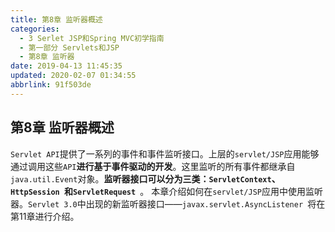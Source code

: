 ```yaml
---
title: 第8章 监听器概述
categories: 
  - 3 Serlet JSP和Spring MVC初学指南
  - 第一部分 Servlets和JSP
  - 第8章 监听器
date: 2019-04-13 11:45:35
updated: 2020-02-07 01:34:55
abbrlink: 91f503de
---
```

## 第8章 监听器概述 ##
`Servlet API`提供了一系列的事件和事件监听接口。上层的`servlet/JSP`应用能够通过调用这些`API`**进行基于事件驱动的开发**。这里监听的所有事件都继承自`java.util.Event`对象。**监听器接口可以分为三类：`ServletContext`、`HttpSession `和`ServletRequest `**。
本章介绍如何在`servlet/JSP`应用中使用监听器。`Servlet 3.0`中出现的新监听器接口——`javax.servlet.AsyncListener `将在第11章进行介绍。

